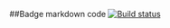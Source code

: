 ##Badge markdown code
[![Build status](https://ci.appveyor.com/api/projects/status/i6h57fds0226o9t2?svg=true)](https://ci.appveyor.com/project/Elena-S04/unit-test)